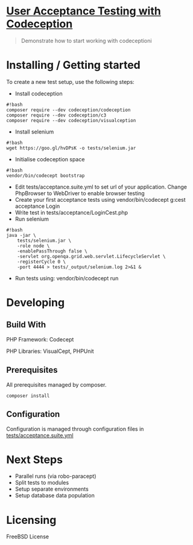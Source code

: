 [ User Acceptance Testing with Codeception](https://github.com/)
===
> Demonstrate how to start working with codeceptioni

Installing / Getting started
===

To create a new test setup, use the following steps:

* Install codeception
```shell
#!bash
composer require --dev codeception/codeception
composer require --dev codeception/c3
composer require --dev codeception/visualception
```
* Install selenium
```shell
#!bash
wget https://goo.gl/hvDPsK -o tests/selenium.jar
```

* Initialise codeception space
```shell
#!bash
vendor/bin/codecept bootstrap
```
* Edit tests/acceptance.suite.yml to set url of your application. Change PhpBrowser to WebDriver to enable browser testing
* Create your first acceptance tests using vendor/bin/codecept g:cest acceptance Login
* Write test in tests/acceptance/LoginCest.php
* Run selenium
```shell
#!bash
java -jar \
    tests/selenium.jar \
    -role node \
    -enablePassThrough false \
    -servlet org.openqa.grid.web.servlet.LifecycleServlet \
    -registerCycle 0 \
    -port 4444 > tests/_output/selenium.log 2>&1 &
```
* Run tests using: vendor/bin/codecept run

Developing
===

Build With
---
PHP Framework: Codecept

PHP Libraries: VisualCept, PHPUnit

Prerequisites
---
All prerequisites managed by composer.
```shell
composer install
```

Configuration
---
Configuration is managed through configuration files in [tests/acceptance.suite.yml](/tests/acceptance.suite.yml)

Next Steps
===
- Parallel runs (via robo-paracept)
- Split tests to modules
- Setup separate environments
- Setup database data population

Licensing
===
FreeBSD License
